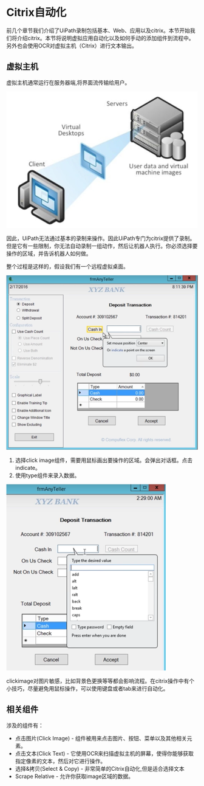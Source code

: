 # Citrix自动化

前几个章节我们介绍了UiPath录制包括基本、Web、应用以及citrix。本节开始我们将介绍citrix。本节将说明虚拟应用自动化以及如何手动的添加组件到流程中。另外也会使用OCR对虚拟主机（Citrix）进行文本输出。

## 虚拟主机

虚拟主机通常运行在服务器端,将界面流传输给用户。

![](/assets2.8/import1.png)

因此，UiPath无法通过基本的录制来操作。因此UiPath专门为citrix提供了录制。但是它有一些限制，你无法自动录制一组动作，然后让机器人执行。你必须选择要操作的区域，并告诉机器人如何做。

整个过程是这样的，假设我们有一个远程虚拟桌面。

![](/assets2.8/import3.png)

1. 选择click image组件，需要用鼠标画出要操作的区域。会弹出对话框。点击indicate。
2. 使用type组件来录入数据。

![](/assets2.8/import4.png)

clickimage对图片敏感，比如背景色更换等等都会影响流程。在citrix操作中有个小技巧，尽量避免用鼠标操作，可以使用键盘或者tab来进行自动化。


## 相关组件
涉及的组件有：

* 点击图片\(Click Image\) - 组件被用来点击图片、按钮、菜单以及其他相关元素。
* 点击文本\(Click Text\) - 它使用OCR来扫描虚拟主机的屏幕，使得你能够获取指定像素的文本，然后对它进行操作。
* 选择&拷贝\(Select & Copy\) - 非常简单的Citrix自动化,但是适合选择文本
* Scrape Relative - 允许你获取image区域的数据。



